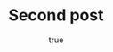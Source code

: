 ---
title: Second post
description: Mclaren have release their new MC-21 car for 2022 
img: https://cdn-1.motorsport.com/images/amp/63vAPEEY/s1000/daniel-ricciardo-mclaren-mcl36.jpg
alt: my first blog post

author:
  name: Seyha
  bio: All about Benjamin
  image: https://e7.pngegg.com/pngimages/799/987/png-clipart-computer-icons-avatar-icon-design-avatar-heroes-computer-wallpaper.png
  
---